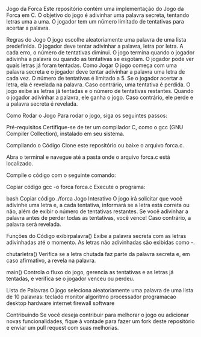 Jogo da Forca
Este repositório contém uma implementação do Jogo da Forca em C. O objetivo do jogo é adivinhar uma palavra secreta, tentando letras uma a uma. 
O jogador tem um número limitado de tentativas para acertar a palavra.


Regras do Jogo
O jogo escolhe aleatoriamente uma palavra de uma lista predefinida.
O jogador deve tentar adivinhar a palavra, letra por letra.
A cada erro, o número de tentativas diminui.
O jogo termina quando o jogador adivinha a palavra ou quando as tentativas se esgotam.
O jogador pode ver quais letras já foram tentadas.
Como Jogar
O jogo começa com uma palavra secreta e o jogador deve tentar adivinhar a palavra uma letra de cada vez.
O número de tentativas é limitado a 5.
Se o jogador acertar a letra, ela é revelada na palavra. Caso contrário, uma tentativa é perdida.
O jogo exibe as letras já tentadas e o número de tentativas restantes.
Quando o jogador adivinhar a palavra, ele ganha o jogo. Caso contrário, ele perde e a palavra secreta é revelada.

Como Rodar o Jogo
Para rodar o jogo, siga os seguintes passos:

Pré-requisitos
Certifique-se de ter um compilador C, como o gcc (GNU Compiler Collection), instalado em seu sistema.

Compilando o Código
Clone este repositório ou baixe o arquivo forca.c.

Abra o terminal e navegue até a pasta onde o arquivo forca.c está localizado.

Compile o código com o seguinte comando:

Copiar código
gcc -o forca forca.c
Execute o programa:

bash
Copiar código
./forca
Jogo Interativo
O jogo irá solicitar que você adivinhe uma letra e, a cada tentativa, informará se a letra está correta ou não, além de exibir o número de tentativas restantes. Se você adivinhar a palavra antes de perder todas as tentativas, você vence! Caso contrário, a palavra será revelada.

Funções do Código
exibirpalavra()
Exibe a palavra secreta com as letras adivinhadas até o momento. As letras não adivinhadas são exibidas como -.

chutarletra()
Verifica se a letra chutada faz parte da palavra secreta e, em caso afirmativo, a revela na palavra.

main()
Controla o fluxo do jogo, gerencia as tentativas e as letras já tentadas, e verifica se o jogador venceu ou perdeu.

Lista de Palavras
O jogo seleciona aleatoriamente uma palavra de uma lista de 10 palavras:
teclado
monitor
algoritmo
processador
programacao
desktop
hardware
internet
firewall
software

Contribuindo
Se você deseja contribuir para melhorar o jogo ou adicionar novas funcionalidades, fique à vontade para fazer um fork deste repositório e enviar um pull request com suas melhorias.
